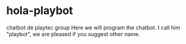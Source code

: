 # hola-playbot
chatbot de playtec group
Here we will program the chatbot. I call him "playbot", we are pleased if you suggest other name.
